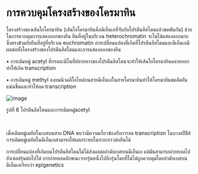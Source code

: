 # การควบคุมโครงสร้างของโครมาทิน

โครงสร้างของเส้นใยโครมาทิน (เส้นใยโครมาทินคือดีเอ็นเอที่จับกับโปรตีนฮิสโตนแล้วขดพันกัน) ช่วยในการควบคุมการแสดงออกของยีน ยีนที่อยู่ในบริเวณ heterochromatin จะไม่ได้แสดงออกมากซึ่งตรงข้ามกับยีนที่อยู่ที่บริเวณ euchromatin การเปลี่ยนแปลงที่เกิดที่โปรตีนฮิสโตนและดีเอ็นเอมีผลต่อทั้งโครงสร้างของโปรตีนฮิสโตนและการแสดงออกของยีน

•	การเติมหมู่ acetyl ที่กรดอะมิโนที่ปลายหางของโปรตีนฮิสโตนจะทำให้เส้นใยโครมาทินคลายออก ทำให้เกิด transcription

•	การเติมหมู่ methyl ลงบนนิวคลีโอไทด์บนสายดีเอ็นเอในสายโครมาทินทำให้โครมาทินขดอัดกันแน่นขึ้นและทำให้ลด transcription

![image](https://github.com/mdetcharoen/etc/assets/70691598/63deb037-c779-41be-b2bf-7b679335ee98)

รูปที่ 6 โปรตีนอิสโตนและการเติมหมู่acetyl

</br>

เมื่อเติมหมู่เมทิลในเบสบนสาย DNA พบว่ามีความเกี่ยวข้องกับการลด transcription ในบางสปีชีส์ การเติมหมู่เมทิลในดีเอ็นเอสามารถให้ผลกระทบในระยะยาวต่อยีนได้ 

การเปลี่ยนแปลงที่เกิดบนโปรตีนฮิสโตนไม่ได้ส่งผลต่อลำดับเบสบนดีเอ็นเอ แต่มันสามารถถ่ายทอดไปยังเซลล์รุ่นต่อไปได้ การถ่ายทอดลักษณะจากรุ่นหนึ่งไปอีกรุ่นโดยที่ไม่ได้ถูกควบคุมโดยลำดับเบสบนดีเอ็นเอเรียกว่า epigenetics
